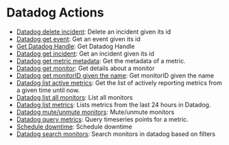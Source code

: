 # Datadog Actions

* [Datadog delete incident](https://github.com/unskript/Awesome-CloudOps-Automation/tree/master/Datadog/legos/datadog\_delete\_incident/README.md): Delete an incident given its id
* [Datadog get event](https://github.com/unskript/Awesome-CloudOps-Automation/tree/master/Datadog/legos/datadog\_get\_event/README.md): Get an event given its id
* [Get Datadog Handle](https://github.com/unskript/Awesome-CloudOps-Automation/tree/master/Datadog/legos/datadog\_get\_handle/README.md): Get Datadog Handle
* [Datadog get incident](https://github.com/unskript/Awesome-CloudOps-Automation/tree/master/Datadog/legos/datadog\_get\_incident/README.md): Get an incident given its id
* [Datadog get metric metadata](https://github.com/unskript/Awesome-CloudOps-Automation/tree/master/Datadog/legos/datadog\_get\_metric\_metadata/README.md): Get the metadata of a metric.
* [Datadog get monitor](https://github.com/unskript/Awesome-CloudOps-Automation/tree/master/Datadog/legos/datadog\_get\_monitor/README.md): Get details about a monitor
* [Datadog get monitorID given the name](https://github.com/unskript/Awesome-CloudOps-Automation/tree/master/Datadog/legos/datadog\_get\_monitorid/README.md): Get monitorID given the name
* [Datadog list active metrics](https://github.com/unskript/Awesome-CloudOps-Automation/tree/master/Datadog/legos/datadog\_list\_active\_metrics/README.md): Get the list of actively reporting metrics from a given time until now.
* [Datadog list all monitors](https://github.com/unskript/Awesome-CloudOps-Automation/tree/master/Datadog/legos/datadog\_list\_all\_monitors/README.md): List all monitors
* [Datadog list metrics](https://github.com/unskript/Awesome-CloudOps-Automation/tree/master/Datadog/legos/datadog\_list\_metrics/README.md): Lists metrics from the last 24 hours in Datadog.
* [Datadog mute/unmute monitors](https://github.com/unskript/Awesome-CloudOps-Automation/tree/master/Datadog/legos/datadog\_mute\_or\_unmute\_alerts/README.md): Mute/unmute monitors
* [Datadog query metrics](https://github.com/unskript/Awesome-CloudOps-Automation/tree/master/Datadog/legos/datadog\_query\_metrics/README.md): Query timeseries points for a metric.
* [Schedule downtime](https://github.com/unskript/Awesome-CloudOps-Automation/tree/master/Datadog/legos/datadog\_schedule\_downtime/README.md): Schedule downtime
* [Datadog search monitors](https://github.com/unskript/Awesome-CloudOps-Automation/tree/master/Datadog/legos/datadog\_search\_monitors/README.md): Search monitors in datadog based on filters

